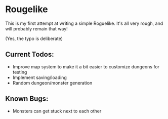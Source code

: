 ﻿# Rougelike

This is my first attempt at writing a simple Roguelike. It's all very rough, and will probably remain that way!

(Yes, the typo is deliberate)

## Current Todos:

- Improve map system to make it a bit easier to customize dungeons for testing
- Implement saving/loading
- Random dungeon/monster generation

## Known Bugs:


- Monsters can get stuck next to each other
